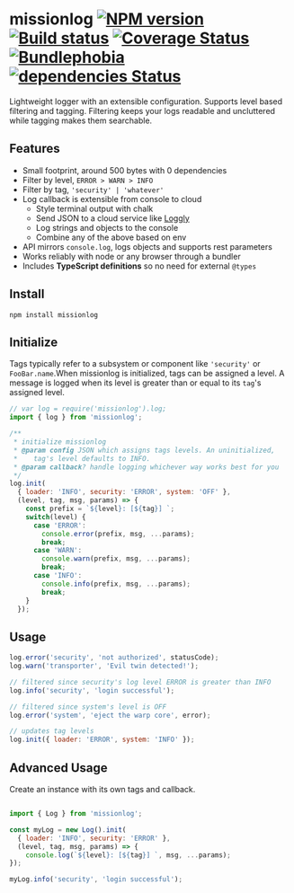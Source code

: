# missionlog [![NPM version][npm-image]][npm-url] [![Build status](https://travis-ci.com/rmartone/missionlog.svg)](https://travis-ci.com/rmartone/missionlog) [![Coverage Status](https://coveralls.io/repos/github/rmartone/missionlog/badge.svg?branch=master)](https://coveralls.io/github/rmartone/missionlog?branch=master) [![Bundlephobia](https://badgen.net/bundlephobia/minzip/missionlog)](https://bundlephobia.com/result?p=missionlog) [![dependencies Status](https://david-dm.org/rmartone/missionlog/status.svg)](https://david-dm.org/rmartone/missionlog)

[npm-image]: https://img.shields.io/npm/v/missionlog.svg?style=flat
[npm-url]: https://www.npmjs.com/package/missionlog

Lightweight logger with an extensible configuration. Supports level based filtering and tagging. Filtering keeps your logs readable and uncluttered while tagging makes them searchable.

## Features
* Small footprint, around 500 bytes with 0 dependencies
* Filter by level, `ERROR > WARN > INFO`
* Filter by tag, `'security' | 'whatever'`
* Log callback is extensible from console to cloud
  * Style terminal output with chalk
  * Send JSON to a cloud service like [Loggly](https://www.loggly.com/)
  * Log strings and objects to the console
  * Combine any of the above based on env
* API mirrors `console.log`, logs objects and supports rest parameters
* Works reliably with node or any browser through a bundler
* Includes **TypeScript definitions** so no need for external `@types`


## Install
```shell
npm install missionlog
```

## Initialize

Tags typically refer to a subsystem or component like `'security'` or `FooBar.name`.When missionlog is initialized, tags can be assigned a level. A message is logged when its level is greater than or equal to its `tag`'s assigned level.

```javascript
// var log = require('missionlog').log;
import { log } from 'missionlog';

/**
 * initialize missionlog
 * @param config JSON which assigns tags levels. An uninitialized,
 *    tag's level defaults to INFO.
 * @param callback? handle logging whichever way works best for you
 */
log.init(
  { loader: 'INFO', security: 'ERROR', system: 'OFF' },
  (level, tag, msg, params) => {
    const prefix = `${level}: [${tag}] `;
    switch(level) {
      case 'ERROR':
        console.error(prefix, msg, ...params);
        break;
      case 'WARN':
        console.warn(prefix, msg, ...params);
        break;
      case 'INFO':
        console.info(prefix, msg, ...params);
        break;
    }
  });
```
## Usage
```javascript
log.error('security', 'not authorized', statusCode);
log.warn('transporter', 'Evil twin detected!');

// filtered since security's log level ERROR is greater than INFO
log.info('security', 'login successful');

// filtered since system's level is OFF
log.error('system', 'eject the warp core', error);

// updates tag levels
log.init({ loader: 'ERROR', system: 'INFO' });
```
## Advanced Usage
Create an instance with its own tags and callback.
```javascript

import { Log } from 'missionlog';

const myLog = new Log().init(
  { loader: 'INFO', security: 'ERROR' },
  (level, tag, msg, params) => {
    console.log(`${level}: [${tag}] `, msg, ...params);
});

myLog.info('security', 'login successful');
```